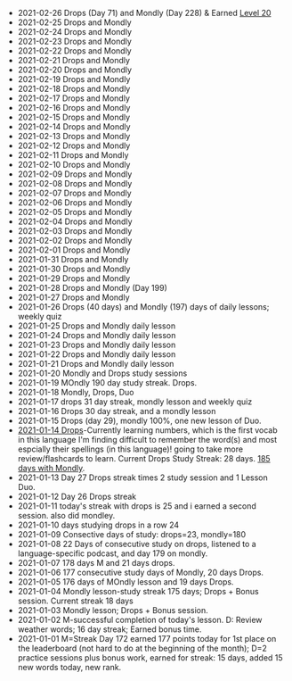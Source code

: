 

* 2021-02-26 Drops (Day 71) and Mondly (Day 228) & Earned [Level 20](https://github.com/EO4wellness/T-I-L/blob/main/polyglot/la-otra/%E3%83%98%E3%83%96%E3%83%A9%E3%82%A4%E8%AA%9E/Images/2021-02-26_earned-level20-mondly.jpg)<br>
* 2021-02-25 Drops and Mondly<br>
* 2021-02-24 Drops and Mondly<br>
* 2021-02-23 Drops and Mondly<br>
* 2021-02-22 Drops and Mondly<br>
* 2021-02-21 Drops and Mondly<br>
* 2021-02-20 Drops and Mondly<br>
* 2021-02-19 Drops and Mondly<br>
* 2021-02-18 Drops and Mondly<br>
* 2021-02-17 Drops and Mondly<br>
* 2021-02-16 Drops and Mondly<br>
* 2021-02-15 Drops and Mondly<br>
* 2021-02-14 Drops and Mondly<br>
* 2021-02-13 Drops and Mondly<br>
* 2021-02-12 Drops and Mondly<br>
* 2021-02-11 Drops and Mondly<br>
* 2021-02-10 Drops and Mondly<br>
* 2021-02-09 Drops and Mondly<br>
* 2021-02-08 Drops and Mondly<br>
* 2021-02-07 Drops and Mondly<br>
* 2021-02-06 Drops and Mondly<br>
* 2021-02-05 Drops and Mondly<br>
* 2021-02-04 Drops and Mondly<br>
* 2021-02-03 Drops and Mondly<br>
* 2021-02-02 Drops and Mondly<br>
* 2021-02-01 Drops and Mondly<br>
* 2021-01-31 Drops and Mondly<br>
* 2021-01-30 Drops and Mondly<br>
* 2021-01-29 Drops and Mondly<br>
* 2021-01-28 Drops and Mondly (Day 199) <br>
* 2021-01-27 Drops and Mondly <br>
* 2021-01-26 Drops (40 days) and Mondly (197) days of daily lessons; weekly quiz <br>
* 2021-01-25 Drops and Mondly daily lesson <br>
* 2021-01-24 Drops and Mondly daily lesson <br>
* 2021-01-23 Drops and Mondly daily lesson  <br>
* 2021-01-22 Drops and Mondly daily lesson  <br>
* 2021-01-21 Drops and Mondly daily lesson  <br>
* 2021-01-20 Mondly and Drops study sessions <br>
* 2021-01-19 MOndly 190 day study streak. Drops. <br>
* 2021-01-18 Mondly, Drops, Duo <br>
* 2021-01-17 drops 31 day streak, mondly lesson and weekly quiz <br>
* 2021-01-16 Drops 30 day streak, and a mondly lesson <br>
* 2021-01-15 Drops (day 29), mondly 100%, one new lesson of Duo.  <br>
* [2021-01-14 Drops](https://github.com/EO4wellness/T-I-L/blob/main/polyglot/la-otra/images/2021-01-14-progress.png)-Currently learning numbers, which is the first vocab in this language I'm finding difficult to remember the word(s) and most espcially their spellings (in this language)! going to take more review/flashcards to learn. Current Drops Study Streak: 28 days. [185 days with Mondly](https://github.com/EO4wellness/T-I-L/blob/main/polyglot/la-otra/images/2021-01-14-mondly-stats.jpg).  <br>
* 2021-01-13 Day 27 Drops streak times 2 study session and 1 Lesson Duo.<br>
* 2021-01-12 Day 26 Drops streak<br>
* 2021-01-11 today's streak with drops is 25 and i earned a second session. also did mondley. <br>
* 2021-01-10 days studying drops in a row 24<br>
* 2021-01-09 Consective days of study: drops=23, mondly=180 <br>
* 2021-01-08 22 Days of consecutive study on drops, listened to a language-specific podcast, and day 179 on mondly.  <br>
* 2021-01-07 178 days M and 21 days drops. <br>
* 2021-01-06 177 consecutive study days of Mondly, 20 days Drops.  <br>
* 2021-01-05 176 days of MOndly lesson and 19 days Drops.  <br>
* 2021-01-04 Mondly lesson-study streak 175 days; Drops + Bonus session. Current streak 18 days <br>
* 2021-01-03 Mondly lesson; Drops + Bonus session.  <br>
* 2021-01-02 M-successful completion of today's lesson. D: Review weather words; 16 day streak; Earned bonus time. <br>
* 2021-01-01 M=Streak Day 172 earned 177 points today for 1st place on the leaderboard (not hard to do at the beginning of the month); D=2 practice sessions plus bonus work, earned for streak: 15 days, added 15 new words today, new rank.  <br>
